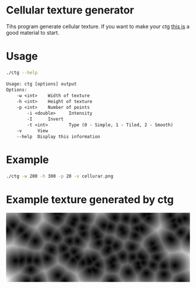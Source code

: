 # Cellular texture generator
Tihs program generate cellular texture. If you want to make your ctg [this is](https://blackpawn.com/texts/cellular/default.html) a good material to start.
# Usage
```sh
./ctg --help
```
```
Usage: ctg [options] output
Options:
	-w <int>	Width of texture
	-h <int>	Height of texture
	-p <int>	Number of points
    	-i <double> 	Intensity
    	-I		Invert
    	-t <int>    	Type (0 - Simple, 1 - Tiled, 2 - Smooth) 
	-v		View
	--help	Display this information
```
# Example
```sh
./ctg -w 200 -h 300 -p 20 -v cellurar.png
```

# Example texture generated by ctg
![Example](images/example.png)
